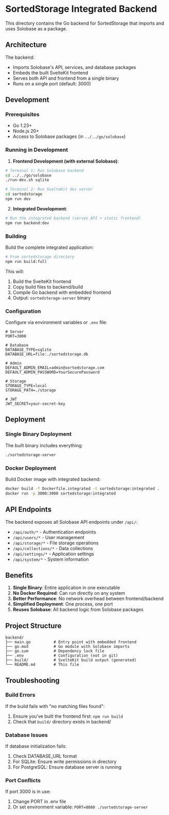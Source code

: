 # SortedStorage Integrated Backend

This directory contains the Go backend for SortedStorage that imports and uses Solobase as a package.

## Architecture

The backend:
- Imports Solobase's API, services, and database packages
- Embeds the built SvelteKit frontend
- Serves both API and frontend from a single binary
- Runs on a single port (default: 3000)

## Development

### Prerequisites
- Go 1.23+
- Node.js 20+
- Access to Solobase packages (in `../../go/solobase`)

### Running in Development

1. **Frontend Development (with external Solobase)**:
```bash
# Terminal 1: Run Solobase backend
cd ../../go/solobase
./run-dev.sh sqlite

# Terminal 2: Run SvelteKit dev server
cd sortedstorage
npm run dev
```

2. **Integrated Development**:
```bash
# Run the integrated backend (serves API + static frontend)
npm run backend:dev
```

### Building

Build the complete integrated application:
```bash
# From sortedstorage directory
npm run build:full
```

This will:
1. Build the SvelteKit frontend
2. Copy build files to backend/build
3. Compile Go backend with embedded frontend
4. Output: `sortedstorage-server` binary

### Configuration

Configure via environment variables or `.env` file:

```env
# Server
PORT=3000

# Database
DATABASE_TYPE=sqlite
DATABASE_URL=file:./sortedstorage.db

# Admin
DEFAULT_ADMIN_EMAIL=admin@sortedstorage.com
DEFAULT_ADMIN_PASSWORD=YourSecurePassword

# Storage
STORAGE_TYPE=local
STORAGE_PATH=./storage

# JWT
JWT_SECRET=your-secret-key
```

## Deployment

### Single Binary Deployment

The built binary includes everything:
```bash
./sortedstorage-server
```

### Docker Deployment

Build Docker image with integrated backend:
```bash
docker build -f Dockerfile.integrated -t sortedstorage:integrated .
docker run -p 3000:3000 sortedstorage:integrated
```

## API Endpoints

The backend exposes all Solobase API endpoints under `/api/`:

- `/api/auth/*` - Authentication endpoints
- `/api/users/*` - User management
- `/api/storage/*` - File storage operations
- `/api/collections/*` - Data collections
- `/api/settings/*` - Application settings
- `/api/system/*` - System information

## Benefits

1. **Single Binary**: Entire application in one executable
2. **No Docker Required**: Can run directly on any system
3. **Better Performance**: No network overhead between frontend/backend
4. **Simplified Deployment**: One process, one port
5. **Reuses Solobase**: All backend logic from Solobase packages

## Project Structure

```
backend/
├── main.go          # Entry point with embedded frontend
├── go.mod           # Go module with Solobase imports
├── go.sum           # Dependency lock file
├── .env             # Configuration (not in git)
├── build/           # SvelteKit build output (generated)
└── README.md        # This file
```

## Troubleshooting

### Build Errors

If the build fails with "no matching files found":
1. Ensure you've built the frontend first: `npm run build`
2. Check that `build/` directory exists in backend/

### Database Issues

If database initialization fails:
1. Check DATABASE_URL format
2. For SQLite: Ensure write permissions in directory
3. For PostgreSQL: Ensure database server is running

### Port Conflicts

If port 3000 is in use:
1. Change PORT in .env file
2. Or set environment variable: `PORT=8080 ./sortedstorage-server`